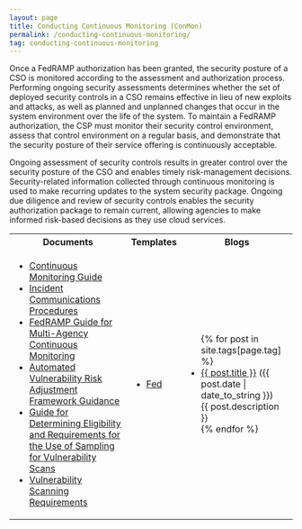 ```yaml
---
layout: page
title: Conducting Continuous Monitoring (ConMon)
permalink: /conducting-continuous-monitoring/
tag: conducting-continuous-monitoring
---
```

Once a FedRAMP authorization has been granted, the security posture of a CSO is monitored according to the assessment and authorization process. Performing ongoing security assessments determines whether the set of deployed security controls in a CSO remains effective in lieu of new exploits and attacks, as well as planned and unplanned changes that occur in the system environment over the life of the system. To maintain a FedRAMP authorization, the CSP must monitor their security control environment, assess that control environment on a regular basis, and demonstrate that the security posture of their service offering is continuously acceptable.
<p>Ongoing assessment of security controls results in greater control over the security posture of the CSO and enables timely risk-management decisions. Security-related information collected through continuous monitoring is used to make recurring updates to the system security package. Ongoing due diligence and review of security controls enables the security authorization package to remain current, allowing agencies to make informed risk-based decisions as they use cloud services.</p>

<table>
<tr>
<th>Documents</th>
<th>Templates</th>
<th>Blogs</th>
</tr>
<td>
<ul>
<li><a href="/assets/resources/documents/CSP_Continuous_Monitoring_Strategy_Guide.pdf">Continuous Monitoring Guide</a></li>
<li><a href="/assets/resources/documents/CSP_Incident_Communications_Procedures.pdf">Incident Communications Procedures</a></li>
<li><a href="/assets/resources/documents/Agency_Guide_for_Multi-Agency_Continuous_Monitoring.pdf">FedRAMP Guide for Multi-Agency Continuous Monitoring</a></li>
<li><a href="/assets/resources/documents/CSP_Automated_Vulnerability_Risk_Adjustment_Framework.pdf">Automated Vulnerability Risk Adjustment Framework Guidance</a></li>
<li><a href="/assets/resources/documents/CSP_Vulnerability_Scan_Requirements_Using_Sampling.pdf">Guide for Determining Eligibility and Requirements for the Use of Sampling for Vulnerability Scans</a></li>
<li><a href="/assets/resources/documents/CSP_Vulnerability_Scanning_Requirements.pdf">Vulnerability Scanning Requirements</a></li>

</ul>
</td>
<td>
<ul>
<li><a href=" ">Fed</a></li>
</ul>
</td>
<td>
<ul>
{% for post in site.tags[page.tag] %}
  <li><a href="{{ post.url }}">{{ post.title }}</a> ({{ post.date | date_to_string }})<br>
    {{ post.description }}
  </li>
{% endfor %}
</ul>
</td>